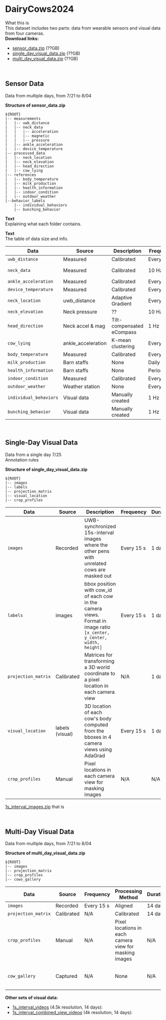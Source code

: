 # DairyCows2024


What this is\
This dataset includes two parts: data from wearable sensors and visual data from four cameras.\
**Download links:**
* [sensor_data.zip](link1) (??GB)
* [single_day_visual_data.zip](link1) (??GB)
* [multi_day_visual_data.zip](link1) (??GB)

<br />

Sensor Data
------

Data from multiple days, from 7/21 to 8/04

**Structure of sensor_data.zip**

```
${ROOT}
|-- measurements 
|   |-- uwb_distance
|   |-- neck_data
|   |   |-- acceleration
|   |   |-- magnetic
|   |   |-- pressure
|   |-- ankle_acceleration
|   |-- device_temperature
|-- processed_data
|   |-- neck_location
|   |-- neck_elevation
|   |-- head_direction
|   |-- cow_lying
|-- references 
|   |-- body_temperature
|   |-- milk_production
|   |-- health_information
|   |-- indoor_condition
|   |-- outdoor_weather
|--behavior_labels
    |-- individual_behaviors
    |-- bunching_behavior

```
**Text**\
Explaining what each folder contains.

**Text**\
The table of data size and info.

| Data | Source | Description | Frequency| Duration | Size   |
|-------------|--------|-----------|----------|----------|--------|
| ```uwb_distance```| Measured | Calibrated | Every 15 s  | 14 days  |        |
| ```neck_data```   | Measured | Calibrated  | 10 Hz | 14 days  | 9.6 GB |
| ```ankle_acceleration```| Measured | Calibrated |Every 1 m  | 14 days  |        |
|```device_temperature```| Measured | Calibrated |Every 15 s | 14 days  |        |
|```neck_location```|uwb_distance|Adaptive Gradient | Every 15 s|14 days  |        |
|```neck_elevation```|Neck pressure| ?? | 10 Hz | 14 days |
|```head_direction```|Neck accel & mag| Tilt-compensated eCompass | 1 Hz|14 days| |
|```cow_lying``` | ankle_acceleration | K-mean clustering | Every 1 m | 14 days | |
|```body_temperature```  | Measured | Calibrated  | Every 1 m    | 14 days | |
|```milk_production```   | Barn staffs | None  | Daily  | 14 days | | 
|```health_information```| Barn staffs | None  | Periodically | 14 days | |
|```indoor_condition```  | Measured | Calibrated | Every 1 m | 14 days | |
|```outdoor_weather```   | Weather station | None | Every 3 m    | 14 days | |
|```individual_behaviors```| Visual data | Manually created  | 1 Hz| 1 day | |
|```bunching_behavior```| Visual data | Manually created | 1 Hz | 1 day | |

<br />

Single-Day Visual Data
------

Data from a single day 7/25\
Annotation rules

**Structure of single_day_visual_data.zip**
```
${ROOT}
|-- images
|-- labels
|-- projection_matrix
|-- visual_location
|-- crop_profiles
```

| Data | Source | Description | Frequency | Duration | Size   |
|-------------|--------|-----------|----------|----------|--------|
| ```images```| Recorded | UWB-synchronized 15s-interval images where the other pens with unrelated cows are masked out | Every 15 s | 1 day  | 20k imgs, 20 GB |
| ```labels```   |images | bbox position with cow_id of each cow in the camera views. Format in image ratio ```[x_center, y_center, width, height]``` | Every 15 s | 1 day  | 20k labels |
| ```projection_matrix``` |Calibrated| Matrices for transforming a 3D world coordinate to a pixel location in each camera view | N/A| 1 day  |        |
| ```visual_location``` | labels (visual) | 3D location of each cow's body computed from the bboxes in 4 camera views using AdaGrad |Every 15 s | 1 day  |
| ```crop_profiles```| Manual | Pixel locations in each camera view for masking images | N/A | N/A | |

[1s_interval_images.zip](link3) that is

<br />

Multi-Day Visual Data
------

Data from multiple days, from 7/21 to 8/04

**Structure of multi_day_visual_data.zip**
```
${ROOT}
|-- images
|-- projection_matrix
|-- crop_profiles
|-- cows_gallery
```

| Data | Source | Frequency | Processing Method | Duration | Size   |
|-------------|--------|-----------|----------|----------|--------|
| ```images```| Recorded | Every 15 s| Aligned | 14 day  |   ? GB     |
| ```projection_matrix``` |Calibrated | N/A | Calibrated | 14 days  |        |
| ```crop_profiles``` | Manual | N/A | Pixel locations in each camera view for masking images | N/A | |
| ```cow_gallery``` |Captured | N/A | None | N/A  | 500 imgs, 1.92 GB |


**Other sets of visual data:**
* [1s_interval_videos](link4) (4.5k resolution, 14 days): 
* [1s_interval_combined_view_videos](link5) (4k resolution, 14 days): 
